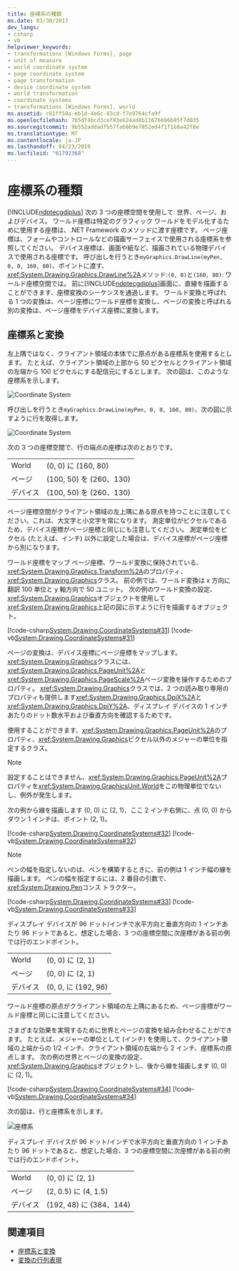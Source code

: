 ```yaml
---
title: 座標系の種類
ms.date: 03/30/2017
dev_langs:
- csharp
- vb
helpviewer_keywords:
- transformations [Windows Forms], page
- unit of measure
- world coordinate system
- page coordinate system
- page transformation
- device coordinate system
- world transformation
- coordinate systems
- transformations [Windows Forms], world
ms.assetid: c61ff50a-eb1d-4e6c-83cd-f7e9764cfa9f
ms.openlocfilehash: 765df4bcd3cef83e624ad8b11676696b95f7d035
ms.sourcegitcommit: 9b552addadfb57fab0b9e7852ed4f1f1b8a42f8e
ms.translationtype: MT
ms.contentlocale: ja-JP
ms.lasthandoff: 04/23/2019
ms.locfileid: "61792368"
---
```

# <a name="types-of-coordinate-systems"></a>座標系の種類
[!INCLUDE[ndptecgdiplus](../../../../includes/ndptecgdiplus-md.md)] 次の 3 つの座標空間を使用して: 世界、ページ、およびデバイス。 ワールド座標は特定のグラフィック ワールドをモデル化するために使用する座標は、.NET Framework のメソッドに渡す座標です。 ページ座標は、フォームやコントロールなどの描画サーフェイスで使用される座標系を参照してください。 デバイス座標は、画面や紙など、描画されている物理デバイスで使用される座標です。 呼び出しを行うとき`myGraphics.DrawLine(myPen, 0, 0, 160, 80)`、ポイントに渡す、<xref:System.Drawing.Graphics.DrawLine%2A>メソッド:`(0, 0)`と`(160, 80)`: ワールド座標空間では。 前に[!INCLUDE[ndptecgdiplus](../../../../includes/ndptecgdiplus-md.md)]画面に、直線を描画することができます、座標変換のシーケンスを通過します。 ワールド変換と呼ばれる 1 つの変換は、ページ座標にワールド座標を変換し、ページの変換と呼ばれる別の変換は、ページ座標をデバイス座標に変換します。  
  
## <a name="transforms-and-coordinate-systems"></a>座標系と変換  
 左上隅ではなく、クライアント領域の本体でに原点がある座標系を使用するとします。 たとえば、クライアント領域の上部から 50 ピクセルとクライアント領域の左端から 100 ピクセルにする配信元にするとします。 次の図は、このような座標系を示します。  
  
 ![Coordinate System](./media/aboutgdip05-art01.gif "AboutGdip05_art01")  
  
 呼び出しを行うとき`myGraphics.DrawLine(myPen, 0, 0, 160, 80)`、次の図に示すように行を取得します。  
  
 ![Coordinate System](./media/aboutgdip05-art02.gif "AboutGdip05_art02")  
  
 次の 3 つの座標空間で、行の端点の座標は次のとおりです。  
  
|||  
|-|-|  
|World|(0, 0) に (160, 80)|  
|ページ|(100, 50) を (260、130)|  
|デバイス|(100, 50) を (260、130)|  
  
 ページ座標空間がクライアント領域の左上隅にある原点を持つことに注意してください。これは、大文字と小文字を常になります。 測定単位がピクセルであるため、デバイス座標がページ座標と同じにも注意してください。 測定単位をピクセル (たとえば、インチ) 以外に設定した場合は、デバイス座標がページ座標から別になります。  
  
 ワールド座標をマップ ページ座標、ワールド変換に保持されている、<xref:System.Drawing.Graphics.Transform%2A>のプロパティ、<xref:System.Drawing.Graphics>クラス。 前の例では、ワールド変換は x 方向に翻訳 100 単位と y 軸方向で 50 ユニット。 次の例のワールド変換の設定、<xref:System.Drawing.Graphics>オブジェクトを使用して<xref:System.Drawing.Graphics>上記の図に示すように行を描画するオブジェクト。  
  
 [!code-csharp[System.Drawing.CoordinateSystems#31](~/samples/snippets/csharp/VS_Snippets_Winforms/System.Drawing.CoordinateSystems/CS/Class1.cs#31)]
 [!code-vb[System.Drawing.CoordinateSystems#31](~/samples/snippets/visualbasic/VS_Snippets_Winforms/System.Drawing.CoordinateSystems/VB/Class1.vb#31)]  
  
 ページの変換は、デバイス座標にページ座標をマップします。 <xref:System.Drawing.Graphics>クラスには、<xref:System.Drawing.Graphics.PageUnit%2A>と<xref:System.Drawing.Graphics.PageScale%2A>ページ変換を操作するためのプロパティ。 <xref:System.Drawing.Graphics>クラスでは、2 つの読み取り専用のプロパティも提供します<xref:System.Drawing.Graphics.DpiX%2A>と<xref:System.Drawing.Graphics.DpiY%2A>、ディスプレイ デバイスの 1 インチあたりのドット数水平および垂直方向を確認するためです。  
  
 使用することができます、<xref:System.Drawing.Graphics.PageUnit%2A>のプロパティ、<xref:System.Drawing.Graphics>ピクセル以外のメジャーの単位を指定するクラス。  
  
> [!NOTE]
>  設定することはできません、<xref:System.Drawing.Graphics.PageUnit%2A>プロパティを<xref:System.Drawing.GraphicsUnit.World>をこの物理単位でないし、例外が発生します。  
  
 次の例から線を描画します (0, 0) に (2, 1)、ここ 2 インチ右側に、点 (0, 0) からダウン 1 インチは、ポイント (2, 1)。  
  
 [!code-csharp[System.Drawing.CoordinateSystems#32](~/samples/snippets/csharp/VS_Snippets_Winforms/System.Drawing.CoordinateSystems/CS/Class1.cs#32)]
 [!code-vb[System.Drawing.CoordinateSystems#32](~/samples/snippets/visualbasic/VS_Snippets_Winforms/System.Drawing.CoordinateSystems/VB/Class1.vb#32)]  
  
> [!NOTE]
>  ペンの幅を指定しないのは、ペンを構築するときに、前の例は 1 インチ幅の線を描画します。 ペンの幅を指定するには、2 番目の引数で、<xref:System.Drawing.Pen>コンス トラクター。  
  
 [!code-csharp[System.Drawing.CoordinateSystems#33](~/samples/snippets/csharp/VS_Snippets_Winforms/System.Drawing.CoordinateSystems/CS/Class1.cs#33)]
 [!code-vb[System.Drawing.CoordinateSystems#33](~/samples/snippets/visualbasic/VS_Snippets_Winforms/System.Drawing.CoordinateSystems/VB/Class1.vb#33)]  
  
 ディスプレイ デバイスが 96 ドット/インチで水平方向と垂直方向の 1 インチあたり 96 ドットであると、想定した場合、3 つの座標空間に次座標がある前の例では行のエンドポイント。  
  
|||  
|-|-|  
|World|(0, 0) に (2, 1)|  
|ページ|(0, 0) に (2, 1)|  
|デバイス|(0, 0, に (192, 96)|  
  
 ワールド座標の原点がクライアント領域の左上隅にあるため、ページ座標がワールド座標と同じに注意してください。  
  
 さまざまな効果を実現するために世界とページの変換を組み合わせることができます。 たとえば、メジャーの単位として (インチ) を使用して、クライアント領域の上端からの 1/2 インチ、クライアント領域の左端から 2 インチ、座標系の原点します。 次の例の世界とページの変換の設定、<xref:System.Drawing.Graphics>オブジェクトし、後から線を描画します (0, 0) に (2, 1)。  
  
 [!code-csharp[System.Drawing.CoordinateSystems#34](~/samples/snippets/csharp/VS_Snippets_Winforms/System.Drawing.CoordinateSystems/CS/Class1.cs#34)]
 [!code-vb[System.Drawing.CoordinateSystems#34](~/samples/snippets/visualbasic/VS_Snippets_Winforms/System.Drawing.CoordinateSystems/VB/Class1.vb#34)]  
  
 次の図は、行と座標系を示します。  
  
 ![座標系](./media/aboutgdip05-art03.gif "AboutGdip05_art03")  
  
 ディスプレイ デバイスが 96 ドット/インチで水平方向と垂直方向の 1 インチあたり 96 ドットであると、想定した場合、3 つの座標空間に次座標がある前の例では行のエンドポイント。  
  
|||  
|-|-|  
|World|(0, 0) に (2, 1)|  
|ページ|(2, 0.5) に (4, 1.5)|  
|デバイス|(192, 48) に (384、144)|  
  
## <a name="see-also"></a>関連項目

- [座標系と変換](coordinate-systems-and-transformations.md)
- [変換の行列表現](matrix-representation-of-transformations.md)
